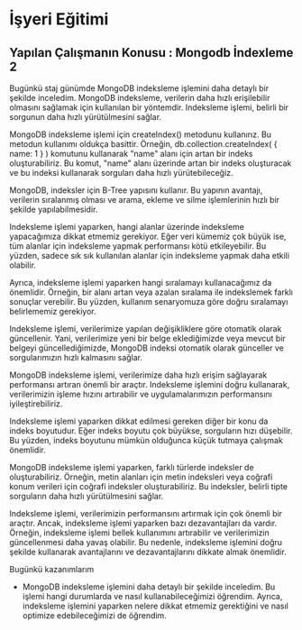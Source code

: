 # İşyeri Eğitimi


## Yapılan Çalışmanın Konusu :   Mongodb İndexleme 2
Bugünkü staj günümde MongoDB indeksleme işlemini daha detaylı bir şekilde inceledim. MongoDB indeksleme, verilerin daha hızlı erişilebilir olmasını sağlamak için kullanılan bir yöntemdir. Indeksleme işlemi, belirli bir sorgunun daha hızlı yürütülmesini sağlar.

MongoDB indeksleme işlemi için createIndex() metodunu kullanırız. Bu metodun kullanımı oldukça basittir. Örneğin, db.collection.createIndex( { name: 1 } ) komutunu kullanarak "name" alanı için artan bir indeks oluşturabiliriz. Bu komut, "name" alanı üzerinde artan bir indeks oluşturacak ve bu indeksi kullanarak sorguları daha hızlı yürütebileceğiz.

MongoDB, indeksler için B-Tree yapısını kullanır. Bu yapının avantajı, verilerin sıralanmış olması ve arama, ekleme ve silme işlemlerinin hızlı bir şekilde yapılabilmesidir.

Indeksleme işlemi yaparken, hangi alanlar üzerinde indeksleme yapacağımıza dikkat etmemiz gerekiyor. Eğer veri kümemiz çok büyük ise, tüm alanlar için indeksleme yapmak performansı kötü etkileyebilir. Bu yüzden, sadece sık sık kullanılan alanlar için indeksleme yapmak daha etkili olabilir.

Ayrıca, indeksleme işlemi yaparken hangi sıralamayı kullanacağımız da önemlidir. Örneğin, bir alanı artan veya azalan sıralama ile indekslemek farklı sonuçlar verebilir. Bu yüzden, kullanım senaryomuza göre doğru sıralamayı belirlememiz gerekiyor.

Indeksleme işlemi, verilerimize yapılan değişikliklere göre otomatik olarak güncellenir. Yani, verilerimize yeni bir belge eklediğimizde veya mevcut bir belgeyi güncellediğimizde, MongoDB indeksi otomatik olarak günceller ve sorgularımızın hızlı kalmasını sağlar.

MongoDB indeksleme işlemi, verilerimize daha hızlı erişim sağlayarak performansı artıran önemli bir araçtır. Indeksleme işlemini doğru kullanarak, verilerimizin işleme hızını artırabilir ve uygulamalarımızın performansını iyileştirebiliriz.

Indeksleme işlemi yaparken dikkat edilmesi gereken diğer bir konu da indeks boyutudur. Eğer indeks boyutu çok büyükse, sorguların hızı düşebilir. Bu yüzden, indeks boyutunu mümkün olduğunca küçük tutmaya çalışmak önemlidir.

MongoDB indeksleme işlemi yaparken, farklı türlerde indeksler de oluşturabiliriz. Örneğin, metin alanları için metin indeksleri veya coğrafi konum verileri için coğrafi indeksler oluşturabiliriz. Bu indeksler, belirli tipte sorguların daha hızlı yürütülmesini sağlar.

Indeksleme işlemi, verilerimizin performansını artırmak için çok önemli bir araçtır. Ancak, indeksleme işlemi yaparken bazı dezavantajları da vardır. Örneğin, indeksleme işlemi bellek kullanımını artırabilir ve verilerimizin güncellenmesi daha yavaş olabilir. Bu nedenle, indeksleme işlemini doğru şekilde kullanarak avantajlarını ve dezavantajlarını dikkate almak önemlidir.

Bugünkü kazanımlarım 
-	MongoDB indeksleme işlemini daha detaylı bir şekilde inceledim. Bu işlemi hangi durumlarda ve nasıl kullanabileceğimizi öğrendim. Ayrıca, indeksleme işlemini yaparken nelere dikkat etmemiz gerektiğini ve nasıl optimize edebileceğimizi de öğrendim. 
















 





